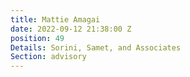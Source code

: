 ```yaml
---
title: Mattie Amagai
date: 2022-09-12 21:38:00 Z
position: 49
Details: Sorini, Samet, and Associates
Section: advisory
---
```


